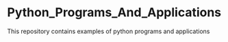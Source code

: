 # Python_Programs_And_Applications
This repository contains examples of python programs and applications
